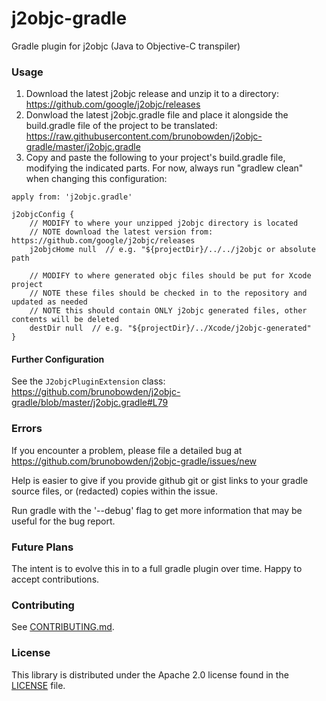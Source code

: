 # j2objc-gradle
Gradle plugin for j2objc (Java to Objective-C transpiler)

### Usage

1. Download the latest j2objc release and unzip it to a directory: https://github.com/google/j2objc/releases
1. Donwload the latest j2objc.gradle file and place it alongside the build.gradle file of the project to be translated:  https://raw.githubusercontent.com/brunobowden/j2objc-gradle/master/j2objc.gradle
1. Copy and paste the following to your project's build.gradle file, modifying the indicated parts. For now, always run "gradlew clean" when changing this configuration:

```
apply from: 'j2objc.gradle'

j2objcConfig {
    // MODIFY to where your unzipped j2objc directory is located
    // NOTE download the latest version from: https://github.com/google/j2objc/releases
    j2objcHome null  // e.g. "${projectDir}/../../j2objc or absolute path

    // MODIFY to where generated objc files should be put for Xcode project
    // NOTE these files should be checked in to the repository and updated as needed
    // NOTE this should contain ONLY j2objc generated files, other contents will be deleted
    destDir null  // e.g. "${projectDir}/../Xcode/j2objc-generated"
}
```

#### Further Configuration

See the ```J2objcPluginExtension``` class: https://github.com/brunobowden/j2objc-gradle/blob/master/j2objc.gradle#L79

### Errors
If you encounter a problem, please file a detailed bug at https://github.com/brunobowden/j2objc-gradle/issues/new

Help is easier to give if you provide github git or gist links to your gradle source files, or (redacted) copies within the issue.

Run gradle with the '--debug' flag to get more information that may be useful for the bug report.

### Future Plans

The intent is to evolve this in to a full gradle plugin over time. Happy to accept contributions.

### Contributing
See [CONTRIBUTING.md](CONTRIBUTING.md#quick-start).

### License

This library is distributed under the Apache 2.0 license found in the
[LICENSE](./LICENSE) file.
